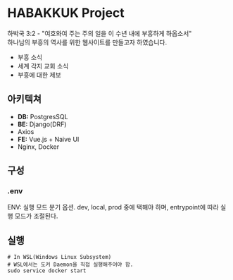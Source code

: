 # HABAKKUK Project
하박국 3:2 - "여호와여 주는 주의 일을 이 수년 내에 부흥하게 하옵소서"  
하나님의 부흥의 역사를 위한 웹사이트를 만들고자 하였습니다.  

* 부흥 소식
* 세계 각지 교회 소식
* 부흥에 대한 제보


## 아키텍쳐
- **DB:** PostgresSQL
- **BE:** Django(DRF)
- Axios
- **FE:** Vue.js + Naive UI
- Nginx, Docker


## 구성

### .env
ENV: 실행 모드 분기 옵션. dev, local, prod 중에 택해야 하며, entrypoint에 따라 실행 모드가 조절된다.


## 실행
```
# In WSL(Windows Linux Subsystem)
# WSL에서는 도커 Daemon을 직접 실행해주어야 함.
sudo service docker start
```
